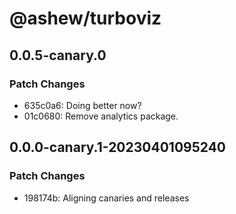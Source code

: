 # @ashew/turboviz

## 0.0.5-canary.0

### Patch Changes

- 635c0a6: Doing better now?
- 01c0680: Remove analytics package.

## 0.0.0-canary.1-20230401095240

### Patch Changes

- 198174b: Aligning canaries and releases

